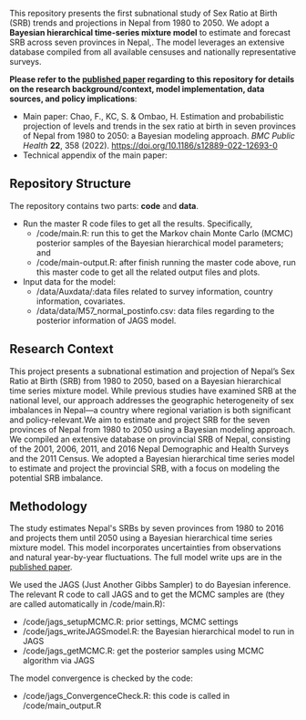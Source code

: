 This repository presents the first subnational study of Sex Ratio at Birth (SRB) trends and projections in Nepal from 1980 to 2050. We adopt a **Bayesian hierarchical time-series mixture model** to estimate and forecast SRB across seven provinces in Nepal,. The model leverages an extensive database compiled from all available censuses and nationally representative surveys.

**Please refer to the [published paper]([doi.org/10.1186/s12889-022-12693-0](https://doi.org/10.1186/s12889-022-12693-0)) regarding to this repository for details on the research background/context, model implementation, data sources, and policy implications**:

- Main paper: Chao, F., KC, S. & Ombao, H. Estimation and probabilistic projection of levels and trends in the sex ratio at birth in seven provinces of Nepal from 1980 to 2050: a Bayesian modeling approach. *BMC Public Health* **22**, 358 (2022). https://doi.org/10.1186/s12889-022-12693-0
- Technical appendix of the main paper: 

## Repository Structure

The repository contains two parts: **code** and **data**.

- Run the master R code files to get all the results. Specifically,
  - /code/main.R: run this to get the Markov chain Monte Carlo (MCMC) posterior samples of the Bayesian hierarchical model parameters; and
  - /code/main-output.R: after finish running the master code above, run this master code to get all the related output files and plots.
- Input data for the model:
  - /data/Auxdata/:data files related to survey information, country information, covariates.
  - /data/data/M57_normal_postinfo.csv: data files regarding  to the posterior information of JAGS model. 

## Research Context

This project presents a subnational estimation and projection of Nepal’s Sex Ratio at Birth (SRB) from 1980 to 2050, based on a Bayesian hierarchical time series mixture model. While previous studies have examined SRB at the national level, our approach addresses the geographic heterogeneity of sex imbalances in Nepal—a country where regional variation is both significant and policy-relevant.We aim to estimate and project SRB for the seven provinces of Nepal from 1980 to 2050 using a Bayesian modeling approach. We compiled an extensive database on provincial SRB of Nepal, consisting of the 2001, 2006, 2011, and 2016 Nepal Demographic and Health Surveys and the 2011 Census. We adopted a Bayesian hierarchical time series model to estimate and project the provincial SRB, with a focus on modeling the potential SRB imbalance.

## Methodology

The study estimates Nepal's SRBs by seven provinces from 1980 to 2016 and projects them until 2050 using a Bayesian hierarchical time series mixture model. This model incorporates uncertainties from observations and natural year-by-year fluctuations. The full model write ups are in the [published paper](https://bmcpublichealth.biomedcentral.com/articles/10.1186/s12889-022-12693-0#citeas).

We used the JAGS (Just Another Gibbs Sampler) to do Bayesian inference. The relevant R code to call JAGS and to get the MCMC samples are (they are called automatically in /code/main.R):

- /code/jags_setupMCMC.R: prior settings, MCMC settings
- /code/jags_writeJAGSmodel.R: the Bayesian hierarchical model to run in JAGS
- /code/jags_getMCMC.R: get the posterior samples using MCMC algorithm via JAGS

The model convergence is checked by the code:

- /code/jags_ConvergenceCheck.R: this code is called in /code/main_output.R
